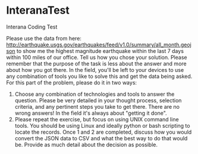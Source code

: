 # InteranaTest
Interana Coding Test

Please use the data from here:
http://earthquake.usgs.gov/earthquakes/feed/v1.0/summary/all_month.geojson
to show me the highest magnitude earthquake within the last 7 days within 100 miles of our office.
Tell us how you chose your solution.
Please remember that the purpose of the task is less about the answer and more about how you got there.
In the field, you'll be left to your devices to use any combination of tools you like to solve this and get the
data being asked. For this part of the problem, please do it in two ways:
1) Choose any combination of technologies and tools to answer the question. Please be very detailed in
your thought process, selection criteria, and any pertinent steps you take to get there. There are no wrong
answers! In the field it's always about "getting it done".
2) Please repeat the exercise, but focus on using UNIX command line tools. You should be using Linux and
ideally python or bash scripting to locate the records.
Once 1 and 2 are completed, discuss how you would convert the JSON data to CSV and what the best way
to do that would be. Provide as much detail about the decision as possible.
